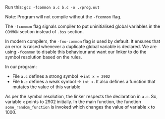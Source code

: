 Run this: `gcc -fcommon a.c b.c -o ./prog.out`

Note: Program will not compile without the `-fcommon` flag.

The `-fcommon` flag signals compiler to put uninitialised global variables in the `COMMON` section instead of `.bss` section.

In modern compilers, the `-fno-common` flag is used by default. It ensures that an error is raised whenever a duplicate global variable is declared. We are using `-fcommon` to disable this behaviour and want our linker to do the symbol resolution based on the rules.

In our program:
- File `a.c` defines a strong symbol ->`int x = 2902`
- File `b.c` defines a weak symbol -> `int x`. It also defines a function that mutates the value of this variable

As per the symbol resolution, the linker respects the declaration in `a.c`. So, variable `x` points to 2902 initially. In the main function, the function `some_random_function` is invoked which changes the value of variable `x` to 1000.
